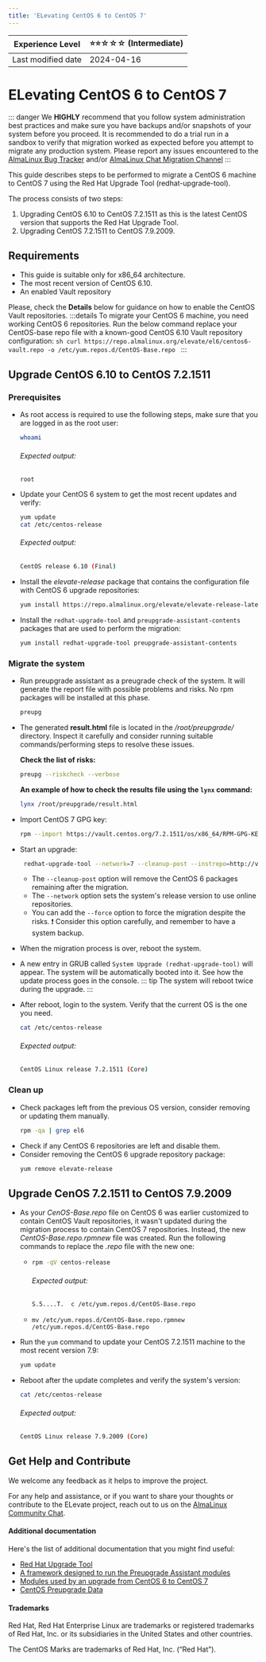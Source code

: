 ```yaml
---
title: 'ELevating CentOS 6 to CentOS 7'
---
```


| Experience Level   | ⭐⭐☆☆☆  (Intermediate) |
|--------------------|---------------------- |
| Last modified date | 2024-04-16| 

# ELevating CentOS 6 to CentOS 7

::: danger
We **HIGHLY** recommend that you follow system administration best practices and make sure you have backups and/or snapshots of your system before you proceed. It is recommended to do a trial run in a sandbox to verify that migration worked as expected before you attempt to migrate any production system. Please report any issues encountered to the [AlmaLinux Bug Tracker](https://bugs.almalinux.org) and/or [AlmaLinux Chat Migration Channel](https://chat.almalinux.org/almalinux/channels/migration)
:::

This guide describes steps to be performed to migrate a CentOS 6 machine to CentOS 7 using the Red Hat Upgrade Tool (redhat-upgrade-tool). 

The process consists of two steps:
1.  Upgrading CentOS 6.10 to CentOS 7.2.1511 as this is the latest CentOS version that supports the Red Hat Upgrade Tool.
2.  Upgrading CentOS 7.2.1511 to CentOS 7.9.2009.

## Requirements 
* This guide is suitable only for x86_64 architecture. 
* The most recent version of CentOS 6.10.
* An enabled Vault repository 

Please, check the **Details** below for guidance on how to enable the CentOS Vault repositories.
  :::details
  To migrate your CentOS 6 machine, you need working CentOS 6 repositories. Run the below command replace your CentOS-base repo file with a known-good CentOS 6.10 Vault repository configuration:
    ```sh
    curl https://repo.almalinux.org/elevate/el6/centos6-vault.repo -o /etc/yum.repos.d/CentOS-Base.repo
    ```
   :::

## Upgrade CentOS 6.10 to CentOS 7.2.1511

### Prerequisites

* As root access is required to use the following steps, make sure that you are logged in as the root user:
  ```sh
  whoami
  ```
  ###### Expected output:
  ```
  root
  ```
* Update your CentOS 6 system to get the most recent updates and verify:
  ```sh
  yum update  
  cat /etc/centos-release 
  ```
  ###### Expected output:
  ```sh
  CentOS release 6.10 (Final)
  ```

* Install the *elevate-release* package that contains the configuration file with CentOS 6 upgrade repositories:
  ```sh
  yum install https://repo.almalinux.org/elevate/elevate-release-latest-el6.noarch.rpm
  ```

* Install the `redhat-upgrade-tool` and `preupgrade-assistant-contents` packages that are used to perform the migration:
  ```sh
  yum install redhat-upgrade-tool preupgrade-assistant-contents
  ```

### Migrate the system

* Run preupgrade assistant as a preugrade check of the system. It will generate the report file with possible problems and risks. No rpm packages will be installed at this phase. 
  ```sh
  preupg
  ```

* The generated **result.html** file is located in the */root/preupgrade/* directory. Inspect it carefully and consider running suitable commands/performing steps to resolve these issues. 
  
  **Check the list of risks:**
  ```sh
  preupg --riskcheck --verbose
  ```
  **An example of how to check the results file using the `lynx` command:**
  ```sh
  lynx /root/preupgrade/result.html
  ```

* Import CentOS 7 GPG key:
  ```sh
  rpm --import https://vault.centos.org/7.2.1511/os/x86_64/RPM-GPG-KEY-CentOS-7  
  ```

* Start an upgrade:
  ```sh
   redhat-upgrade-tool --network=7 --cleanup-post --instrepo=http://vault.centos.org/7.2.1511/os/x86_64/
  ```
  * The `--cleanup-post` option will remove the CentOS 6 packages remaining after the migration.
  * The `--network` option sets the system's release version to use online repositories.
  * You can add the `--force` option to force the migration despite the risks. 
    :exclamation: Consider this option carefully, and remember to have a system backup. 

* When the migration process is over, reboot the system.
* A new entry in GRUB called `System Upgrade (redhat-upgrade-tool)` will appear. The system will be automatically booted into it. See how the update process goes in the console. 
  ::: tip
  The system will reboot twice during the upgrade.
  :::
* After reboot, login to the system. Verify that the current OS is the one you need. 
  ```sh
  cat /etc/centos-release
  ```
  ###### Expected output:
  ```sh
  CentOS Linux release 7.2.1511 (Core) 
  ```
  
### Clean up

* Check packages left from the previous OS version, consider removing or updating them manually.
  ```sh
  rpm -qa | grep el6
  ```
* Check if any CentOS 6 repositories are left and disable them.
* Consider removing the CentOS 6 upgrade repository package:
  ```sh
  yum remove elevate-release
  ```
  
## Upgrade CenOS 7.2.1511 to CentOS 7.9.2009

* As your *CenOS-Base.repo* file on CentOS 6 was earlier customized to contain CentOS Vault repositories, it wasn't updated during the migration process to contain CentOS 7 repositories. Instead, the new *CentOS-Base.repo.rpmnew* file was created. Run the following commands to replace the *.repo* file with the new one:
  * ```sh
    rpm -qV centos-release
    ```  
    ###### Expected output:
    ```sh
    S.5....T.  c /etc/yum.repos.d/CentOS-Base.repo
    ```
  * ```
    mv /etc/yum.repos.d/CentOS-Base.repo.rpmnew /etc/yum.repos.d/CentOS-Base.repo
    ```

* Run the `yum` command to update your CentOS 7.2.1511 machine to the most recent version 7.9: 
  ```sh
  yum update
  ```
* Reboot after the update completes and verify the system's version: 
  ```sh
  cat /etc/centos-release
  ```
  ###### Expected output:
  ```sh
  CentOS Linux release 7.9.2009 (Core) 
  ```
  
## Get Help and Contribute

We welcome any feedback as it helps to improve the project.

For any help and assistance, or if you want to share your thoughts or contribute to the ELevate project, reach out to us on the [AlmaLinux Community Chat](https://chat.almalinux.org/almalinux/channels/migration).
   
#### Additional documentation

Here's the list of additional documentation that you might find useful:
* [Red Hat Upgrade Tool](https://github.com/upgrades-migrations/redhat-upgrade-tool.git)
* [A framework designed to run the Preupgrade Assistant modules](https://github.com/upgrades-migrations/preupgrade-assistant.git)
* [Modules used by an upgrade from CentOS 6 to CentOS 7](https://github.com/upgrades-migrations/preupgrade-assistant-modules.git)
* [CentOS Preupgrade Data](https://git.centos.org/sources/preupgrade-assistant-el6toel7-data/c6/)

#### Trademarks
Red Hat, Red Hat Enterprise Linux are trademarks or registered trademarks of Red Hat, Inc. or its subsidiaries in the United States and other countries.

The CentOS Marks are trademarks of Red Hat, Inc. (“Red Hat”). 

